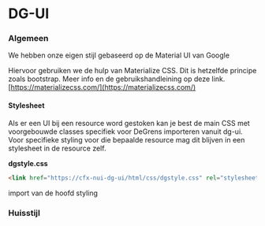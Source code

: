 

# DG-UI

### Algemeen

We hebben onze eigen stijl gebaseerd op de Material UI van Google

Hiervoor gebruiken we de hulp van Materialize CSS. Dit is hetzelfde principe zoals bootstrap. Meer info en de gebruikshandleining op deze link. [https://materializecss.com/](https://materializecss.com/)

#### Stylesheet

Als er een UI bij een resource word gestoken kan je best de main CSS met voorgebouwde classes specifiek voor DeGrens importeren vanuit dg-ui.
Voor specifieke styling voor die bepaalde resource mag dit blijven in een stylesheet in de resource zelf.

**dgstyle.css**
```html
<link href="https://cfx-nui-dg-ui/html/css/dgstyle.css" rel="stylesheet">
```
import van de hoofd styling

### Huisstijl

